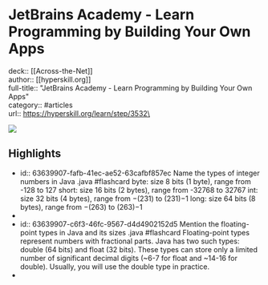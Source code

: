 # JetBrains Academy - Learn Programming by Building Your Own Apps

deck:: [[Across-the-Net]]\
author:: [[hyperskill.org]]\
full-title:: "JetBrains Academy - Learn Programming by Building Your Own Apps"\
category:: #articles\
url:: https://hyperskill.org/learn/step/3532\

![](https://readwise-assets.s3.amazonaws.com/static/images/article4.6bc1851654a0.png)
## Highlights
- id:: 63639907-fafb-41ec-ae52-63cafbf857ec
   Name the types of integer numbers in Java .java #flashcard 
    byte: size 8 bits (1 byte), range from -128 to 127
     short: size 16 bits (2 bytes), range from -32768 to 32767
     int: size 32 bits (4 bytes), range from −(231) to (231)−1
     long: size 64 bits (8 bytes), range from −(263) to (263)−1
-
- id:: 63639907-c6f3-46fc-9567-d4d4902152d5
   Mention the floating-point types in Java and its sizes .java #flashcard 
    Floating-point types represent numbers with fractional parts. Java has two such types: double (64 bits) and float (32 bits). These types can store only a limited number of significant decimal digits (~6-7 for float and ~14-16 for double). Usually, you will use the double type in practice.
-